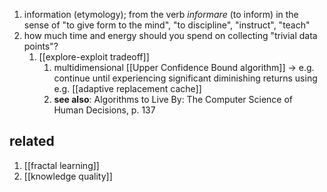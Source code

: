 1. information (etymology); from the verb *informare* (to inform) in the sense of "to give form to the mind", "to discipline", "instruct", "teach"
2. how much time and energy should you spend on collecting "trivial data points"?
	1. [[explore-exploit tradeoff]]
		1. multidimensional [[Upper Confidence Bound algorithm]] → e.g. continue until experiencing significant diminishing returns using e.g. [[adaptive replacement cache]]
		2. **see also**: Algorithms to Live By: The Computer Science of Human Decisions, p. 137

## related
1. [[fractal learning]]
2. [[knowledge quality]]